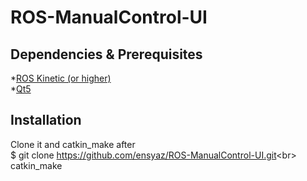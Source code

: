 # ROS-ManualControl-UI
## Dependencies & Prerequisites
*[ROS Kinetic (or higher)](http://wiki.ros.org/ROS/Installation)\
*[Qt5](https://www.qt.io/download)
## Installation
Clone it and catkin_make after\
$ git clone https://github.com/ensyaz/ROS-ManualControl-UI.git<br\>
catkin_make


